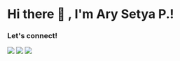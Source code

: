 # Hi there 👋 , I'm Ary Setya P.!

### Let's connect!
<p>
    <a href="https://www.linkedin.com/in/arysetyap/" target="blank"><img src="https://img.shields.io/badge/arysetyap-30302f?style=flat&logo=linkedin" /></a>
    <a href="https://www.instagram.com/arysetyap_/" target="blank"><img src="https://img.shields.io/badge/@arysetyap_-30302f?style=flat&logo=instagram" /></a>
    <a href="https://twitter.com/arysetyap" target="blank"><img src="https://img.shields.io/badge/@arysetyap-30302f?style=flat&logo=twitter" /></a>
</p>


